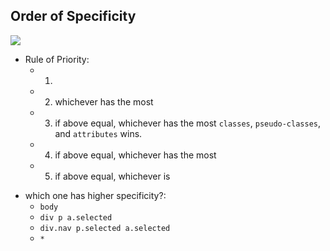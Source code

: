 ## Order of Specificity

![](https://i.imgur.com/XLF6TPF.png)


<!-- problem 1: fill out the remaining rules of priority -->
- Rule of Priority:
  - 1) 
  - 2) whichever has the most
  - 3) if above equal, whichever has the most `classes`, `pseudo-classes`, and `attributes` wins.
  - 4) if above equal, whichever has the most 
  - 5) if above equal, whichever is 

<!-- problem 2: select best choice below -->
- which one has higher specificity?:
  - `body`
  - `div p a.selected`
  - `div.nav p.selected a.selected`
  - `*`
